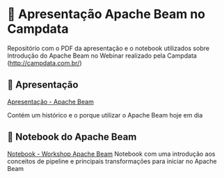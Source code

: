 # 🐝 Apresentação Apache Beam no Campdata

Repositório com o PDF da apresentação e o notebook utilizados sobre Introdução do Apache Beam no Webinar realizado pela Campdata (http://campdata.com.br/)

## 📝 Apresentação


[Apresentação - Apache Beam](./Apache_Beam-Introducao.pdf)

Contém um histórico e o porque utilizar o Apache Beam hoje em dia

## 🤖 Notebook do Apache Beam

[Notebook - Workshop Apache Beam](./Apache_Beam-Workshop.ipynb)
Notebook com uma introdução aos conceitos de pipeline e principais transformações para iniciar no Apache Beam
